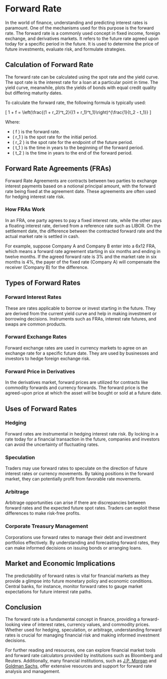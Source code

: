 # Forward Rate

In the world of finance, understanding and predicting interest rates is paramount. One of the mechanisms used for this purpose is the forward rate. The forward rate is a commonly used concept in fixed income, foreign exchange, and derivatives markets. It refers to the future rate agreed upon today for a specific period in the future. It is used to determine the price of future investments, evaluate risk, and formulate strategies.

## Calculation of Forward Rate

The forward rate can be calculated using the spot rate and the yield curve. The spot rate is the interest rate for a loan at a particular point in time. The yield curve, meanwhile, plots the yields of bonds with equal credit quality but differing maturity dates.

To calculate the forward rate, the following formula is typically used:

\[ 1 + f = \left(\frac{(1 + r_2)^t_2}{(1 + r_1)^t_1}\right)^{\frac{1}{t_2 - t_1}} \]

Where:
- \( f \) is the forward rate.
- \( r_1 \) is the spot rate for the initial period.
- \( r_2 \) is the spot rate for the endpoint of the future period.
- \( t_1 \) is the time in years to the beginning of the forward period.
- \( t_2 \) is the time in years to the end of the forward period.

## Forward Rate Agreements (FRAs)

Forward Rate Agreements are contracts between two parties to exchange interest payments based on a notional principal amount, with the forward rate being fixed at the agreement date. These agreements are often used for hedging interest rate risk.

### How FRAs Work

In an FRA, one party agrees to pay a fixed interest rate, while the other pays a floating interest rate, derived from a reference rate such as LIBOR. On the settlement date, the difference between the contracted forward rate and the actual market rate is settled in cash.

For example, suppose Company A and Company B enter into a 6x12 FRA, which means a forward rate agreement starting in six months and ending in twelve months. If the agreed forward rate is 3% and the market rate in six months is 4%, the payer of the fixed rate (Company A) will compensate the receiver (Company B) for the difference.

## Types of Forward Rates

### Forward Interest Rates

These are rates applicable to borrow or invest starting in the future. They are derived from the current yield curve and help in making investment or borrowing decisions. Instruments such as FRAs, interest rate futures, and swaps are common products.

### Forward Exchange Rates

Forward exchange rates are used in currency markets to agree on an exchange rate for a specific future date. They are used by businesses and investors to hedge foreign exchange risk.

### Forward Price in Derivatives

In the derivatives market, forward prices are utilized for contracts like commodity forwards and currency forwards. The forward price is the agreed-upon price at which the asset will be bought or sold at a future date.

## Uses of Forward Rates

### Hedging

Forward rates are instrumental in hedging interest rate risk. By locking in a rate today for a financial transaction in the future, companies and investors can avoid the uncertainty of fluctuating rates.

### Speculation

Traders may use forward rates to speculate on the direction of future interest rates or currency movements. By taking positions in the forward market, they can potentially profit from favorable rate movements.

### Arbitrage

Arbitrage opportunities can arise if there are discrepancies between forward rates and the expected future spot rates. Traders can exploit these differences to make risk-free profits.

### Corporate Treasury Management

Corporations use forward rates to manage their debt and investment portfolios effectively. By understanding and forecasting forward rates, they can make informed decisions on issuing bonds or arranging loans.

## Market and Economic Implications

The predictability of forward rates is vital for financial markets as they provide a glimpse into future monetary policy and economic conditions. Central banks, for instance, monitor forward rates to gauge market expectations for future interest rate paths.

## Conclusion

The forward rate is a fundamental concept in finance, providing a forward-looking view of interest rates, currency values, and commodity prices. Whether used for hedging, speculation, or arbitrage, understanding forward rates is crucial for managing financial risk and making informed investment decisions.

For further reading and resources, one can explore financial market tools and forward rate calculators provided by institutions such as Bloomberg and Reuters. Additionally, many financial institutions, such as [J.P. Morgan](https://www.jpmorgan.com/) and [Goldman Sachs](https://www.goldmansachs.com/), offer extensive resources and support for forward rate analysis and management.